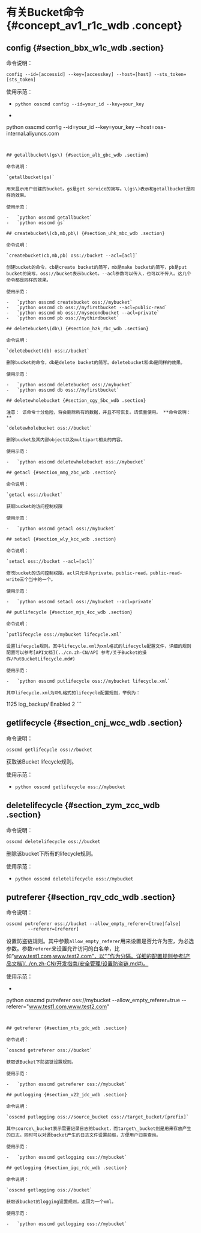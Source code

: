 # 有关Bucket命令 {#concept_av1_r1c_wdb .concept}

## config {#section_bbx_w1c_wdb .section}

命令说明：

```
config --id=[accessid] --key=[accesskey] --host=[host] --sts_token=[sts_token]
```

使用示范：

-   `python osscmd config --id=your_id --key=your_key`
-   ```
python osscmd config --id=your_id --key=your_key
        --host=oss-internal.aliyuncs.com
```


## getallbucket\(gs\) {#section_alb_gbc_wdb .section}

命令说明：

`getallbucket(gs)`

用来显示用户创建的bucket。gs是get service的简写。\(gs\)表示和getallbucket是同样的效果。

使用示范：

-   `python osscmd getallbucket`
-   `python osscmd gs`

## createbucket\(cb,mb,pb\) {#section_uhk_mbc_wdb .section}

命令说明：

`createbucket(cb,mb,pb) oss://bucket --acl=[acl]`

创建bucket的命令，cb是create bucket的简写，mb是make bucket的简写，pb是put bucket的简写，oss://bucket表示bucket。--acl参数可以传入，也可以不传入。这几个命令都是同样的效果。

使用示范：

-   `python osscmd createbucket oss://mybucket`
-   `python osscmd cb oss://myfirstbucket --acl=public-read`
-   `python osscmd mb oss://mysecondbucket --acl=private`
-   `python osscmd pb oss://mythirdbucket`

## deletebucket\(db\) {#section_hzk_rbc_wdb .section}

命令说明：

`deletebucket(db) oss://bucket`

删除bucket的命令，db是delete bucket的简写。deletebucket和db是同样的效果。

使用示范：

-   `python osscmd deletebucket oss://mybucket`
-   `python osscmd db oss://myfirstbucket`

## deletewholebucket {#section_cgy_5bc_wdb .section}

注意： 该命令十分危险，将会删除所有的数据，并且不可恢复。请慎重使用。 **命令说明：**

`deletewholebucket oss://bucket`

删除bucket及其内部object以及multipart相关的内容。

使用示范：

-   `python osscmd deletewholebucket oss://mybucket`

## getacl {#section_mmg_zbc_wdb .section}

命令说明：

`getacl oss://bucket`

获取bucket的访问控制权限

使用示范：

-   `python osscmd getacl oss://mybucket`

## setacl {#section_wly_kcc_wdb .section}

命令说明：

`setacl oss://bucket --acl=[acl]`

修改bucket的访问控制权限。acl只允许为private，public-read，public-read-write三个当中的一个。

使用示范：

-   `python osscmd setacl oss://mybucket --acl=private`

## putlifecycle {#section_mjs_4cc_wdb .section}

命令说明：

`putlifecycle oss://mybucket lifecycle.xml`

设置lifecycle规则。其中lifecycle.xml为xml格式的lifecycle配置文件，详细的规则配置可以参考[API文档](../cn.zh-CN/API 参考/关于Bucket的操作/PutBucketLifecycle.md#)

使用示范：

-   `python osscmd putlifecycle oss://mybucket lifecycle.xml`

其中lifecycle.xml为XML格式的lifecycle配置规则，举例为：

```
<LifecycleConfiguration>
    <Rule>
        <ID>1125</ID>
        <Prefix>log_backup/</Prefix>
        <Status>Enabled</Status>
        <Expiration>
            <Days>2</Days>
        </Expiration>
    </Rule>
</LifecycleConfiguration>
```

## getlifecycle {#section_cnj_wcc_wdb .section}

命令说明：

`osscmd getlifecycle oss://bucket`

获取该Bucket lifecycle规则。

使用示范：

-   `python osscmd getlifecycle oss://mybucket`

## deletelifecycle {#section_zym_zcc_wdb .section}

命令说明：

`osscmd deletelifecycle oss://bucket`

删除该bucket下所有的lifecycle规则。

使用示范：

-   `python osscmd deletelifecycle oss://mybucket`

## putreferer {#section_rqv_cdc_wdb .section}

命令说明：

```
osscmd putreferer oss://bucket --allow_empty_referer=[true|false]
        --referer=[referer]
```

设置防盗链规则。其中参数`allow_empty_referer`用来设置是否允许为空，为必选参数。参数`referer`来设置允许访问的白名单，比如“www.test1.com,www.test2.com”，以“,”作为分隔。详细的配置规则参考[产品文档](../cn.zh-CN/开发指南/安全管理/设置防盗链.md#)。

使用示范：

-   ```
python osscmd putreferer oss://mybucket --allow_empty_referer=true
          --referer="www.test1.com,www.test2.com"
```


## getreferer {#section_nts_gdc_wdb .section}

命令说明：

`osscmd getreferer oss://bucket`

获取该Bucket下防盗链设置规则。

使用示范：

-   `python osscmd getreferer oss://mybucket`

## putlogging {#section_v22_jdc_wdb .section}

命令说明：

`osscmd putlogging oss://source_bucket oss://target_bucket/[prefix]`

其中source\_bucket表示需要记录日志的bucket，而target\_bucket则是用来存放产生的日志。同时可以对源bucket产生的日志文件设置前缀，方便用户归类查询。

使用示范：

-   `python osscmd getlogging oss://mybucket`

## getlogging {#section_igc_rdc_wdb .section}

命令说明：

`osscmd getlogging oss://bucket`

获取该bucket的logging设置规则，返回为一个xml。

使用示范：

-   `python osscmd getlogging oss://mybucket`

